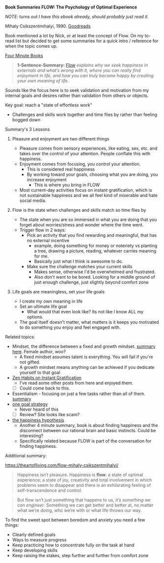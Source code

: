**Book Summaries FLOW: The Psychology of Optimal Experience**

*NOTE: turns out I have this ebook already, should probably just read it.*


Mihaly Csikszentmihalyi, 1990. [Goodreads](https://www.goodreads.com/book/show/66354.Flow?ac=1&from_search=true&qid=Bi4Tm0s8Lp&rank=1)

Book mentioned a lot by Nick, or at least the concept of Flow. On my to-read list but decided to get some summaries for a quick intro / reference for when the topic comes up.

[Four Minute Books](https://fourminutebooks.com/flow-summary/)

> **1-Sentence-Summary:** *[Flow](https://amzn.to/2Cy0mrL) explains why we seek happiness in externals and what’s wrong with it, where you can really find enjoyment in life, and how you can truly  become happy by creating your own meaning of life.*

Sounds like the focus here is to seek validation and motivation from my internal goals and desires rather than validation from others or objects.

Key goal: reach a "state of effortless work"

- Challenges and skills work together and time flies by rather than feeling bogged down

Summary's 3 Lessons

1. Pleasure and enjoyment are two different things
   - Pleasure comes from sensory experiences, like eating, sex, etc. and takes over the control of your attention. People conflate this with happiness.
   - Enjoyment comes from focusing, you control your attention.
     - This is considered real happiness
     - By working toward your goals, choosing what you are doing, you increase enjoyment
       - This is where you bring in FLOW
   - Most current-day activities focus on instant gratification, which is not sustainable happiness and we all feel kind of miserable and hate social media.

2. Flow is the state when challenges and skills match so time flies by
   - The state when you are so immersed in what you are doing that you forget about worries/stress and wonder where the time went.
   - Trigger flow in 2 ways:
     - Pick an activity that you find rewarding and meaningful, that has no external incentive 
       - example, doing something for money or noteriety vs planting a tree, drawing a picture, reading, whatever carries meaning for me.
       - Basically just what I think is awesome to do.
     - Make sure the challenge matches your current skills
       - Makes sense, otherwise I'd be overwhelmed and frustrated.
       - Also don't want to be bored. Looking for a middle ground of just enough challenge, just slightly beyond comfort zone
3. Life goals are meaningless, set your life goals
   - I create my own meaning in life
   - Set an ultimate life goal
     - What would that even look like? Its not like I know ALL my options.
   - The goal itself doesn't matter, what matters is it keeps you motivated to do something you enjoy and feel engaged with.



Related topics:

- Mindset, the difference between a fixed and growth mindset. [summary here](https://fourminutebooks.com/mindset-summary/). Female author, woo?
  - A fixed mindset assumes talent is everything. You will fail if you're not gifted.
  - A growth mindset means anything can be achieved if you dedicate yourself to that goal
- [Zen Habits on Instant Gratification](https://zenhabits.net/gratify/)
  - I've read some other posts from here and enjoyed them. 
  - [ ] Could come back to this. 
- Essentialism - focusing on just a few tasks rather than all of them. [summary](https://productivityist.com/essentialism-get-work-done/)
- [one goal strategy](https://niklasgoeke.com/how-to-set-goals/)
  - Never heard of this
  - [ ] Review? Site looks like scam? 
- [the happiness hypothesis](https://fourminutebooks.com/the-happiness-hypothesis-summary/)
  - Another 4 minute summary, book is about finding happiness and the disconnect between our rational brain and basic instincts. Could be interesting?
  - Specifically related because FLOW is part of the conversation for finding happiness.



Additional summary:

https://theartofliving.com/flow-mihaly-csikszentmihalyi/

> Happiness isn’t pleasure. Happiness is **flow**: a state of optimal  experience; a state of joy, creativity and total involvement in which  problems seem to disappear and there is an exhilarating feeling of  self-transcendence and control.

> But flow isn’t just something that happens to us, *it’s something we can engineer*. Something we can get better and better at, no matter what we’re doing, who we’re with or what life throws our way.

To find the sweet spot between boredom and anxiety you need a few things:

- Clearly defined goals
- Ways to measure progress
- Keep practicing how to concentrate fully on the task at hand
- Keep developing skills
- Keep raising the stakes, step further and further from comfort zone